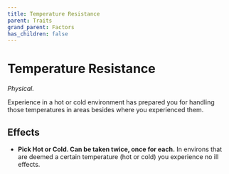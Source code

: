 ```yaml
---
title: Temperature Resistance
parent: Traits
grand_parent: Factors
has_children: false
---
```


# Temperature Resistance

*Physical.*

Experience in a hot or cold environment has prepared you for handling those temperatures in areas besides where you experienced them.

## Effects

* **Pick Hot or Cold. Can be taken twice, once for each.** In environs that are deemed a certain temperature (hot or cold) you experience no ill effects.
